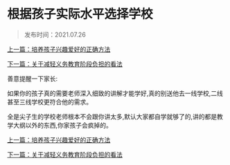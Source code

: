 # 根据孩子实际水平选择学校

> 发布时间：2021.07.26 

[上一篇：培养孩子兴趣爱好的正确方法](/education/article89)

[下一篇：关于减轻义务教育阶段负担的看法   ](/education/article91)



善意提醒一下家长:

如果你的孩子真的需要老师深入细致的讲解才能学好,真的别送他去一线学校,二线甚至三线学校更符合他的需求。

全是尖子生的学校老师根本不会跟你讲太多,默认大家都自学就够了的,讲的都是教学大纲以外的东西,你家孩子会疯掉的。



[上一篇：培养孩子兴趣爱好的正确方法](/education/article89)

[下一篇：关于减轻义务教育阶段负担的看法   ](/education/article91)
